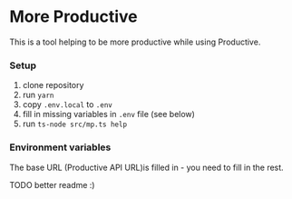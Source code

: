 # More Productive

This is a tool helping to be more productive while using Productive.

### Setup

1. clone repository
2. run `yarn`
3. copy `.env.local` to `.env`
4. fill in missing variables in `.env` file (see below)
5. run `ts-node src/mp.ts help`

### Environment variables

The base URL (Productive API URL)is filled in - you need to fill in the rest.

TODO better readme :)
